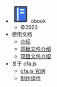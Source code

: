 - <img src="../publics/logo.svg" /> obook
  - ©2023
- 使用文档
  - [介绍](./docs/index.md)
  - [基础文件介绍](./docs/base-files.md)
  - [项目文件介绍](./docs/project-docs.md)
- 关于 ofa.js
  - [ofa.js 官网](https://ofajs.com/)
  - [制作组件](https://ofajs.com/en/cases/simple-component.html)